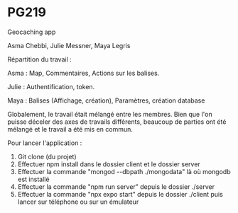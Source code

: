 # PG219
Geocaching app

Asma Chebbi, Julie Messner, Maya Legris

Répartition du travail :

Asma : Map, Commentaires, Actions sur les balises.

Julie : Authentification, token.

Maya : Balises (Affichage, création), Paramètres, création database

Globalement, le travail était mélangé entre les membres. Bien que l'on puisse déceler des axes de travails différents, beaucoup de parties ont été mélangé et le travail a été mis en commun.


Pour lancer l'application :
  1) Git clone (du projet)
  2) Effectuer npm install dans le dossier client et le dossier server
  3) Effectuer la commande "mongod --dbpath ./mongodata" là où mongodb est installé
  4) Effectuer la commande "npm run server" depuis le dossier ./server
  5) Effectuer la commande "npx expo start" depuis le dossier ./client puis lancer sur téléphone ou sur un émulateur
